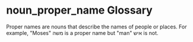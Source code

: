# noun_proper_name Glossary
Proper names are nouns that describe the names of people or places. For example, "Moses" משה is a proper name but "man" איש is not.